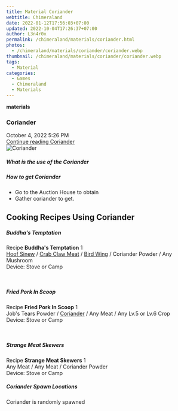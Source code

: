 ```yaml
---
title: Material Coriander
webtitle: Chimeraland
date: 2022-01-12T17:56:03+07:00
updated: 2022-10-04T17:26:37+07:00
author: L3n4r0x
permalink: /chimeraland/materials/coriander.html
photos:
  - /chimeraland/materials/coriander/coriander.webp
thumbnail: /chimeraland/materials/coriander/coriander.webp
tags:
  - Material
categories:
  - Games
  - Chimeraland
  - Materials
---
```


<section id="bootstrap-wrapper">
  <link
    rel="stylesheet"
    href="https://cdn.statically.io/gh/dimaslanjaka/Web-Manajemen/40ac3225/css/bootstrap-4.5-wrapper.css"
  />
  <div
    class="row g-0 border rounded overflow-hidden flex-md-row mb-4 shadow-sm position-relative"
  >
    <div class="col p-4 d-flex flex-column position-static">
      <strong class="d-inline-block mb-2 text-success">materials</strong>
      <h3 class="mb-0">Coriander</h3>
      <div class="mb-1 text-muted">October 4, 2022 5:26 PM</div>
      <a
        href="/chimeraland/materials/coriander.html"
        class="stretched-link d-none"
        >Continue reading Coriander</a
      >
    </div>
    <div class="col-auto d-none d-lg-block">
      <img
        src="/chimeraland/materials/coriander/coriander.webp"
        alt="Coriander"
      />
    </div>
  </div>
  <div class="row">
    <div class="col-lg-6 col-12 mb-2">
      <div class="card">
        <div class="card-body">
          <h5 class="card-title">What is the use of the Coriander</h5>
          <div class="card-text"><ul></ul></div>
        </div>
      </div>
    </div>
    <div class="col-lg-6 col-12 mb-2">
      <div class="card">
        <div class="card-body">
          <h5 class="card-title">How to get Coriander</h5>
          <div class="card-text">
            <ul>
              <li>Go to the Auction House to obtain</li>
              <li>Gather coriander to get.</li>
            </ul>
          </div>
        </div>
      </div>
    </div>
    <div class="col-12 mb-2">
      <h2 id="cookable">Cooking Recipes Using Coriander</h2>
      <div id="recipe-buddhas-temptation">
        <h5 id="item-buddhas-temptation">Buddha&#x27;s Temptation</h5>
        <div class="mb-2">
          <p class="fs-5">
            Recipe <b>Buddha&#x27;s Temptation</b> 1<br /><a
              class="text-decoration-none"
              href="/chimeraland/materials/hoof-sinew.html"
              >Hoof Sinew</a
            ><span> / </span
            ><a
              class="text-decoration-none"
              href="/chimeraland/materials/crab-claw-meat.html"
              >Crab Claw Meat</a
            ><span> / </span
            ><a
              class="text-decoration-none"
              href="/chimeraland/materials/bird-wing.html"
              >Bird Wing</a
            ><span> / </span>Coriander Powder<span> / </span>Any Mushroom<br />Device:
            Stove or Camp
          </p>
        </div>
      </div>
      <br />
      <div id="recipe-fried-pork-in-scoop">
        <h5 id="item-fried-pork-in-scoop">Fried Pork In Scoop</h5>
        <div class="mb-2">
          <p class="fs-5">
            Recipe <b>Fried Pork In Scoop</b> 1<br />Job&#x27;s Tears
            Powder<span> / </span
            ><a
              class="text-decoration-none"
              href="/chimeraland/materials/coriander.html"
              >Coriander</a
            ><span> / </span>Any Meat<span> / </span>Any Lv.5 or Lv.6 Crop<br />Device:
            Stove or Camp
          </p>
        </div>
      </div>
      <br />
      <div id="recipe-strange-meat-skewers">
        <h5 id="item-strange-meat-skewers">Strange Meat Skewers</h5>
        <div class="mb-2">
          <p class="fs-5">
            Recipe <b>Strange Meat Skewers</b> 1<br />Any Meat<span> / </span
            >Any Meat<span> / </span>Coriander Powder<br />Device: Stove or Camp
          </p>
        </div>
      </div>
    </div>
    <div class="col-12 mb-2">
      <h5>Coriander Spawn Locations</h5>
      <p>Coriander is randomly spawned</p>
    </div>
  </div>
</section>
